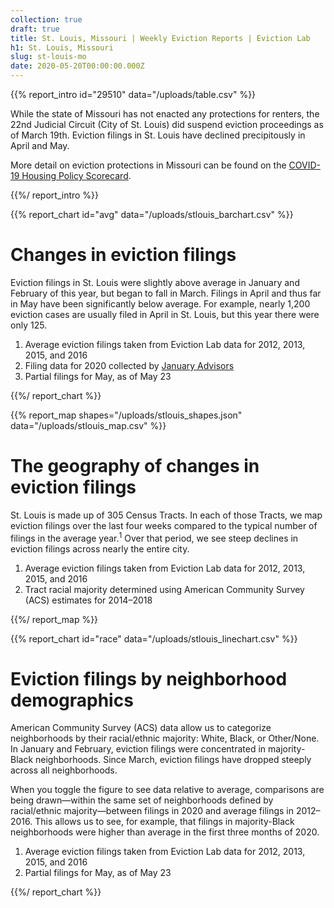 ```yaml
---
collection: true
draft: true
title: St. Louis, Missouri | Weekly Eviction Reports | Eviction Lab
h1: St. Louis, Missouri
slug: st-louis-mo
date: 2020-05-20T00:00:00.000Z
---
```


{{% report_intro id="29510" data="/uploads/table.csv" %}}



While the state of Missouri has not enacted any protections for renters, the 22nd Judicial Circuit (City of St. Louis) did suspend eviction proceedings as of March 19th. Eviction filings in St. Louis have declined precipitously in April and May. 

More detail on eviction protections in Missouri can be found on the [COVID-19 Housing Policy Scorecard](https://evictionlab.org/covid-policy-scorecard/mo/).



{{%/ report_intro %}}



{{% report_chart id="avg" data="/uploads/stlouis_barchart.csv" %}}

# Changes in eviction filings

Eviction filings in St. Louis were slightly above average in January and February of this year, but began to fall in March. Filings in April and thus far in May have been significantly below average. For example, nearly 1,200 eviction cases are usually filed in April in St. Louis, but this year there were only 125.

1. Average eviction filings taken from Eviction Lab data for 2012, 2013, 2015, and 2016
2. Filing data for 2020 collected by [January Advisors](https://www.januaryadvisors.com/)
3. Partial filings for May, as of May 23

{{%/ report_chart %}}



{{% report_map shapes="/uploads/stlouis_shapes.json" data="/uploads/stlouis_map.csv" %}}





# The geography of changes in eviction filings

St. Louis is made up of 305 Census Tracts. In each of those Tracts, we map eviction filings over the last four weeks compared to the typical number of filings in the average year.<sup>1</sup> Over that period, we see steep declines in eviction filings across nearly the entire city.

1. Average eviction filings taken from Eviction Lab data for 2012, 2013, 2015, and 2016
2. Tract racial majority determined using American Community Survey (ACS) estimates for 2014–2018





{{%/ report_map %}}



{{% report_chart id="race" data="/uploads/stlouis_linechart.csv" %}}

# Eviction filings by neighborhood demographics

American Community Survey (ACS) data allow us to categorize neighborhoods by their racial/ethnic majority: White, Black, or Other/None. In January and February, eviction filings were concentrated in majority-Black neighborhoods. Since March, eviction filings have dropped steeply across all neighborhoods.

When you toggle the figure to see data relative to average, comparisons are being drawn—within the same set of neighborhoods defined by racial/ethnic majority—between filings in 2020 and average filings in 2012–2016. This allows us to see, for example, that filings in majority-Black neighborhoods were higher than average in the first three months of 2020.

1. Average eviction filings taken from Eviction Lab data for 2012, 2013, 2015, and 2016
2. Partial filings for May, as of May 23

{{%/ report_chart %}}